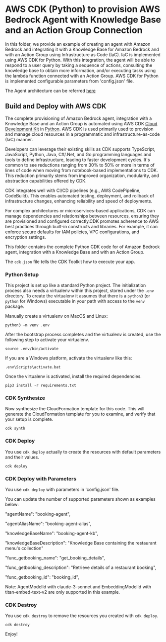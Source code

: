 
# AWS CDK (Python) to provision AWS Bedrock Agent with Knowledge Base and an Action Group Connection

In this folder, we provide an example of creating an agent with Amazon Bedrock and integrating it with a 
Knowledge Base for Amazon Bedrock and with an Action Group using Infrastructure as Code (IaC). IaC is implemented using AWS CDK for Python. With this integration, the agent will be able to respond to a user query by taking a sequence of actions, consulting the knowledge base to obtain more information, and/or executing tasks using the lambda function 
connected with an Action Group. AWS CDK for Python is implemented configurable parameters from 'config.json' file. 

The Agent architecture can be referred [here](https://github.com/aws-samples/amazon-bedrock-samples/tree/main/agents-and-function-calling/bedrock-agents/features-examples/05-create-agent-with-knowledge-base-and-action-group)

## Build and Deploy with AWS CDK 
The complete provisioning of Amazon Bedrock agent, integration with a Knowledge Base and an Action Group is automated using AWS CDK [Cloud Development Kit](https://aws.amazon.com/cdk/) in [Python](https://docs.aws.amazon.com/cdk/v2/guide/work-with-cdk-python.html). AWS CDK is used primarily used to provision and manage cloud resources in a programmatic and infrastructure-as-code (IaC) manner.

Developers can leverage their existing skills as CDK supports TypeScript, JavaScript, Python, Java, C#/.Net, and Go programming languages and tools to define infrastructure, leading to faster development cycles. It's common to see reductions ranging from 30% to 50% or more in terms of lines of code when moving from notebook-based implementations to CDK. This reduction primarily stems from improved organization, modularity, and abstraction capabilities offered by CDK.

CDK integrates well with CI/CD pipelines (e.g., AWS CodePipeline, CodeBuild). This enables automated testing, deployment, and rollback of infrastructure changes, enhancing reliability and speed of deployments. 

For complex architectures or microservices-based applications, CDK can manage dependencies and relationships between resources, ensuring they are provisioned and configured correctly.CDK promotes adherence to AWS best practices through built-in constructs and libraries. For example, it can enforce secure defaults for IAM policies, VPC configurations, and encryption settings.

This folder contains the complete Python CDK code for of Amazon Bedrock agent, integration with a Knowledge Base and with an Action Group.

The `cdk.json` file tells the CDK Toolkit how to execute your app.

### Python Setup

This project is set up like a standard Python project. The initialization process also needs a virtualenv within this project, stored under the `.env` directory. To create the virtualenv it assumes that there is a `python3` (or `python` for Windows) executable in your path with access to the `venv` package.

Manually create a virtualenv on MacOS and Linux:

```
python3 -m venv .env
```

After the bootstrap process completes and the virtualenv is created, use the following step to activate your virtualenv.

```
source .env/bin/activate
```

If you are a Windows platform, activate the virtualenv like this:

```
.env\Scripts\activate.bat
```

Once the virtualenv is activated, install the required dependencies.

```
pip3 install -r requirements.txt
```
### CDK Synthesize

Now synthesize the CloudFormation template for this code. This will generate the CloudFormation template for you to examine, and verify that your setup is complete.

```
cdk synth
```

### CDK Deploy

You use `cdk deploy` actually to create the resources with default parameters and their values.

```
cdk deploy
```

### CDK Deploy with Parameters 

You use `cdk deploy` with parameters in 'config.json' file. 

You can update the number of supported parameters shown as examples below:

  "agentName": "booking-agent",

  "agentAliasName": "booking-agent-alias", 
  
  "knowledgeBaseName": "booking-agent-kb",

  "knowledgeBaseDescription": "Knowledge Base containing the restaurant menu's collection"
  
  "func_getbooking_name": "get_booking_details",
  
  "func_getbooking_description": "Retrieve details of a restaurant booking",
  
  "func_getbooking_id": "booking_id",

Note: AgentModelId with claude-3-sonnet and EmbeddingModelId with titan-embed-text-v2 are only supported in this example.

### CDK Destroy

You use `cdk destroy` to remove the resources you created with `cdk deploy`.

```
cdk destroy
```

Enjoy!
